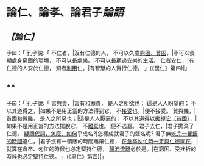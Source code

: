 
# 論仁、論孝、論君子*論語*
## *【論仁】*
子曰：「|孔子說:「
不仁者，|沒有仁德的人，
不可以久處[窮困、貧困](約)，|不可以長期處身窮困的環境，
不可以長處樂。|不可以長期過安樂的生活。
仁者安仁，|有仁德的人安於仁德，
知者[利用](利)仁。|有智慧的人實行仁德。
」(《里仁》第四)|」
## **
子曰：「|孔子說:「
富與貴，|富有和顯貴，
是人之所欲也；|這是人人盼望的；
不以其道得之，|如果不是用正當的方法得到它，
不[接受](處)也。|便不接受。
貧與賤，|貧困和微賤，
是人之所惡也；|這是人人厭惡的；
不以其道[得以拋掉它（貧困）](得之)，|如果不是用正當的方法擺脫它，
不[離棄](去)也。|便不逃避。
君子去仁，|君子拋棄了仁德，
[疑問代詞，怎麼、如何](惡)乎成名?|怎樣成就君子的聲名呢?
君子無[吃完一餐飯的時間](終食之間)違仁，|君子沒有一頓飯的時間離棄仁德，
[在倉卒匆忙時一定與仁德同在](造次必於是)，|就算在倉卒、匆忙的時候也必定堅持仁德，
[顛沛流離](顛沛)必於是。|在窮困、受挫折的時候也必定堅持仁德。
」(《里仁》第四)|」
## 
